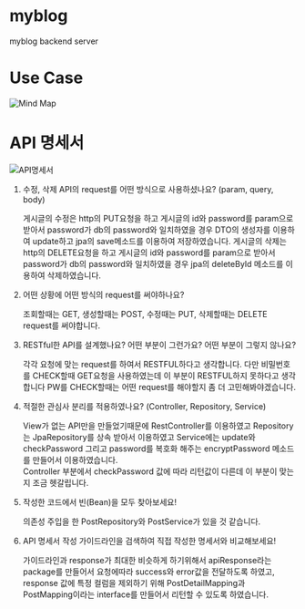 # myblog
myblog backend server

# Use Case

![Mind Map](https://user-images.githubusercontent.com/104721095/180597197-bfdbe91a-b5c3-4365-b2b5-43594bae9b1f.jpg)

# API 명세서

![API명세서](https://user-images.githubusercontent.com/104721095/180597363-881fb3ff-65e3-4c77-9fb6-e119cb9a4029.png)

1. 수정, 삭제 API의 request를 어떤 방식으로 사용하셨나요? (param, query, body)  

    게시글의 수정은 http의 PUT요청을 하고 게시글의 id와 password를 param으로 받아서 password가 db의 password와 일치하였을 경우 
    DTO의 생성자를 이용하여 update하고 jpa의 save메소드를 이용하여 저장하였습니다.
    게시글의 삭제는 http의 DELETE요청을 하고 게시글의 id와 password를 param으로 받아서 password가 db의 password와 일치하였을 경우
    jpa의 deleteById 메소드를 이용하여 삭제하였습니다.  
  
2. 어떤 상황에 어떤 방식의 request를 써야하나요?


    조회할때는 GET, 생성할때는 POST, 수정때는 PUT, 삭제할때는 DELETE request를 써야합니다.    
  
3. RESTful한 API를 설계했나요? 어떤 부분이 그런가요? 어떤 부분이 그렇지 않나요?


    각각 요청에 맞는 request를 하여서 RESTFUL하다고 생각합니다. 다만 비밀번호를 CHECK할때 GET요청을 사용하였는데 이 부분이 RESTFUL하지
    못하다고 생각합니다 PW를 CHECK할때는 어떤 request를 해야할지 좀 더 고민해봐야겠습니다.  
  
4. 적절한 관심사 분리를 적용하였나요? (Controller, Repository, Service)  


    View가 없는 API만을 만들었기때문에 RestController를 이용하였고 Repository는 JpaRepository를 상속 받아서 이용하였고 Service에는 update와 checkPassword
    그리고 password를 복호화 해주는 encryptPassword 메소드를 만들어서 이용하였습니다.  
    Controller 부분에서 checkPassword 값에 따라 리턴값이 다른데 이 부분이 맞는지 조금 헷갈립니다. 
  
5. 작성한 코드에서 빈(Bean)을 모두 찾아보세요!


    의존성 주입을 한 PostRepository와 PostService가 있을 것 같습니다.  
  
  
6. API 명세서 작성 가이드라인을 검색하여 직접 작성한 명세서와 비교해보세요!  

    가이드라인과 response가 최대한 비슷하게 하기위해서 apiResponse라는 package를 만들어서 요청에따라 success와 error값을 전달하도록 하였고, response 값에 특정
    컬럼을 제외하기 위해 PostDetailMapping과 PostMapping이라는 interface를 만들어서 리턴할 수 있도록 하였습니다.
